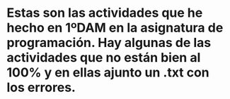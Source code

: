 # Estas son las actividades que he hecho en 1ºDAM en la asignatura de programación. Hay algunas de las actividades que no están bien al 100% y en ellas ajunto un .txt con los errores.
